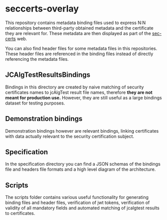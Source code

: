 # seccerts-overlay

This repository contains metadata binding files used to express N:N relationships between third-party obtained metadata and the certificate they are relevant for.
These metadata are then displayed as part of the [sec-certs](https://seccerts.org/) web.

You can also find header files for some metadata files in this repositories. These header files are referenced in the binding files instead of directly referencing the metadata files.

## JCAlgTestResultsBindings

Bindings in this directory are created by naive matching of security certificates names to jcAlgTest result file names, therefore **they are not meant for production use.**
However, they are still useful as a large bindings dataset for testing purposes.

## Demonstration bindings

Demonstration bindings however are relevant bindings, linking certificates with data actually relevant to the security certification subject.

## Specification

In the specification directory you can find a JSON schemas of the bindings file and headers file formats and a high level diagram of the architecture. 

## Scripts

The scripts folder contains various useful functionality for generating binding files and header files,
verification of jwt tokens, verification of validity of all mandatory fields and automated matching of jcalgtest results to certificates.